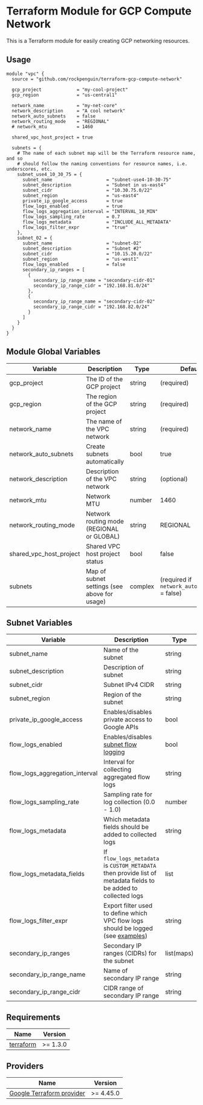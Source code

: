 # Terraform Module for GCP Compute Network

This is a Terraform module for easily creating GCP networking resources.

## Usage
```hcl
module "vpc" {
  source = "github.com/rockpenguin/terraform-gcp-compute-network"

  gcp_project             = "my-cool-project"
  gcp_region              = "us-central1"

  network_name            = "my-net-core"
  network_description     = "A cool network"
  network_auto_subnets    = false
  network_routing_mode    = "REGIONAL"
  # network_mtu           = 1460

  shared_vpc_host_project = true

  subnets = {
    # The name of each subnet map will be the Terraform resource name, and so
    # should follow the naming conventions for resource names, i.e. underscores, etc.
    subnet_use4_10_30_75 = {
      subnet_name                    = "subnet-use4-10-30-75"
      subnet_description             = "Subnet in us-east4"
      subnet_cidr                    = "10.30.75.0/22"
      subnet_region                  = "us-east4"
      private_ip_google_access       = true
      flow_logs_enabled              = true
      flow_logs_aggregation_interval = "INTERVAL_10_MIN"
      flow_logs_sampling_rate        = 0.7
      flow_logs_metadata             = "INCLUDE_ALL_METADATA"
      flow_logs_filter_expr          = "true"
    },
    subnet_02 = {
      subnet_name                    = "subnet-02"
      subnet_description             = "Subnet #2"
      subnet_cidr                    = "10.15.20.0/22"
      subnet_region                  = "us-west1"
      flow_logs_enabled              = false
      secondary_ip_ranges = [
        {
          secondary_ip_range_name = "secondary-cidr-01"
          secondary_ip_range_cidr = "192.168.81.0/24"
        },
        {
          secondary_ip_range_name = "secondary-cidr-02"
          secondary_ip_range_cidr = "192.168.82.0/24"
        }
      ]
    }
  }
}
```

## Module Global Variables
| Variable                | Description                                  | Type             | Default      |
|-------------------------|----------------------------------------------|------------------|--------------|
| gcp_project             | The ID of the GCP project                    | string           | (required)   |
| gcp_region              | The region of the GCP project                | string           | (required)   |
| network_name            | The name of the VPC network                  | string           | (required)   |
| network_auto_subnets    | Create subnets automatically                 | bool             | true         |
| network_description     | Description of the VPC network               | string           | (optional)   |
| network_mtu             | Network MTU                                  | number           | 1460         |
| network_routing_mode    | Network routing mode (REGIONAL or GLOBAL)    | string           | REGIONAL     |
| shared_vpc_host_project | Shared VPC host project status               | bool             | false        |
| subnets                 | Map of subnet settings (see above for usage) | complex          | (required if `network_auto_subnets` = false) |

## Subnet Variables
| Variable                       | Description                                             | Type             | Default      |
|--------------------------------|---------------------------------------------------------|------------------|--------------|
| subnet_name                    | Name of the subnet                                      | string           | (required)   |
| subnet_description             | Description of subnet                                   | string           | (optional)   |
| subnet_cidr                    | Subnet IPv4 CIDR                                        | string           | (required)   |
| subnet_region                  | Region of the subnet                                    | string           | (required)   |
| private_ip_google_access       | Enables/disables private access to Google APIs          | bool             | false        |
| flow_logs_enabled              | Enables/disables [subnet flow logging](https://registry.terraform.io/providers/hashicorp/google/latest/docs/resources/compute_subnetwork#nested_log_config) | bool | false |
| flow_logs_aggregation_interval | Interval for collecting aggregated flow logs            | string           | `INTERVAL_5_SEC` |
| flow_logs_sampling_rate        | Sampling rate for log collection (0.0 - 1.0)            | number           | 0.5          |
| flow_logs_metadata             | Which metadata fields should be added to collected logs | string           | `INCLUDE_ALL_METADATA` |
| flow_logs_metadata_fields      | If `flow_logs_metadata` is `CUSTOM_METADATA` then provide list of metadata fields to be added to collected logs | list | See [VPC docs](https://cloud.google.com/vpc/docs/flow-logs#metadata) |
| flow_logs_filter_expr          | Export filter used to define which VPC flow logs should be logged (see [examples](https://cloud.google.com/vpc/docs/flow-logs#filtering)) | string | "true" |
| secondary_ip_ranges            | Secondary IP ranges (CIDRs) for the subnet              | list(maps)       | (optional)   |
| secondary_ip_range_name        | Name of secondary IP range                              | string           | (see usage example) |
| secondary_ip_range_cidr        | CIDR range of secondary IP range                        | string           | (see usage example) |

## Requirements

| Name | Version |
|------|---------|
| [terraform](https://www.terraform.io/) | >= 1.3.0 |

## Providers

| Name | Version |
|------|---------|
| [Google Terraform provider](https://registry.terraform.io/providers/hashicorp/google/) | >= 4.45.0 |

